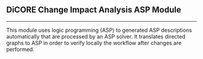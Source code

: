 ## DiCORE Change Impact Analysis ASP Module ##

----------
This module uses logic programming (ASP) to generated ASP descriptions automatically that are processed by an ASP solver. It translates directed graphs to ASP in order to verify locally the workflow after changes are performed. 
